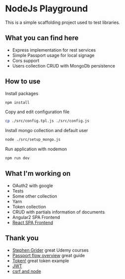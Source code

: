# NodeJs Playground

This is a simple scaffolding project used to test libraries.

## What you can find here

- Express implementation for rest services
- Simple Passport usage for local signage
- Cors support
- Users collection CRUD with MongoDb persistence

## How to use

Install packages

```bash
npm install
```

Copy and edit configuration file

```bash
cp ./src/config.tpl.js ./src/config.js
```

Install mongo collection and default user

```bash
node ./src/setup_mongo.js
```

Run application with nodemon

```bash
npm run dev
```

## What I'm working on

- OAuth2 with google
- Tests
- Some other collection
- Yarn
- Token collection
- CRUD with partials information of documents
- Angular2 SPA Frontend
- [React SPA Frontend](https://github.com/alessandrodeste/react-playground)

## Thank you

- [Stephen Grider](https://www.udemy.com/user/sgslo/) great Udemy courses
- [Passport flow overview](http://toon.io/understanding-passportjs-authentication-flow/) great guide
- [Token!](https://auth0.com/blog/2014/01/07/angularjs-authentication-with-cookies-vs-token/) great token example
- [JWT](http://jwt.io/)
- [csrf and node](http://sporcic.org/2012/06/csrf-with-nodejs-and-express/)